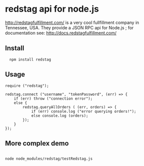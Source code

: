 # redstag api for node.js

http://redstagfulfillment.com/ is a very cool fullfillment company in Tennessee, USA.
They provide a JSON RPC api for Node.js ; for documentation see: http://docs.redstagfulfillment.com/

## Install

```
  npm install redstag
```

## Usage

```
require ("redstag");

redstag.connect ("username", "tokenPassword", (err) => {
    if (err) throw ("connection error");
    else {
        redstag.queryAllOrders ( (err, orders) => {
            if (err) console.log ("error querying orders!");
            else console.log (orders);
        });
    }
});

```

## More complex demo

```

node node_modules/redstag/testRedstag.js

```


        
